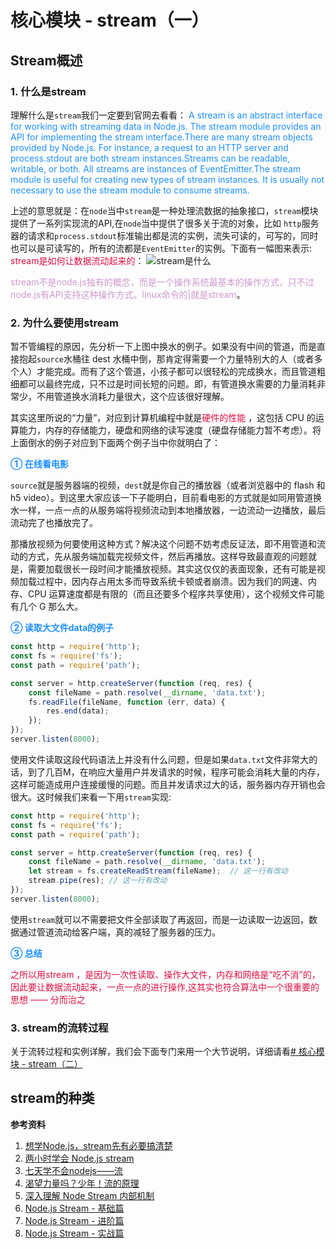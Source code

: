 # 核心模块 - stream（一）

## Stream概述
### 1. 什么是stream
理解什么是`stream`我们一定要到官网去看看：
<font color=#1E90FF>A stream is an abstract interface for working with streaming data in Node.js. The stream module provides an API for implementing the stream interface.There are many stream objects provided by Node.js. For instance, a request to an HTTP server and process.stdout are both stream instances.Streams can be readable, writable, or both. All streams are instances of EventEmitter.The stream module is useful for creating new types of stream instances. It is usually not necessary to use the stream module to consume streams.</font>

上述的意思就是：在`node`当中`stream`是一种处理流数据的抽象接口，`stream`模块提供了一系列实现流的API,在`node`当中提供了很多关于流的对象，比如 `http`服务器的请求和`process.stdout`标准输出都是流的实例，流失可读的，可写的，同时也可以是可读写的，所有的流都是`EventEmitter`的实例。下面有一幅图来表示: <font color=#DD1144>stream是如何让数据流动起来的</font>：
<img :src="$withBase('/node_stream_introduce.png')" alt="stream是什么">

<font color=#CC99CD>stream不是node.js独有的概念，而是一个操作系统最基本的操作方式，只不过node.js有API支持这种操作方式。linux命令的|就是stream</font>。

### 2. 为什么要使用stream
暂不管编程的原因，先分析一下上图中换水的例子。如果没有中间的管道，而是直接抱起`source`水桶往 dest 水桶中倒，那肯定得需要一个力量特别大的人（或者多个人）才能完成。而有了这个管道，小孩子都可以很轻松的完成换水，而且管道粗细都可以最终完成，只不过是时间长短的问题。即，有管道换水需要的力量消耗非常少，不用管道换水消耗力量很大，这个应该很好理解。

其实这里所说的“力量”，对应到计算机编程中就是<font color=#DD1144>硬件的性能</font> ，这包括 CPU 的运算能力，内存的存储能力，硬盘和网络的读写速度（硬盘存储能力暂不考虑）。将上面倒水的例子对应到下面两个例子当中你就明白了：

<font color=#1E90FF>**① 在线看电影**</font>

`source`就是服务器端的视频，`dest`就是你自己的播放器（或者浏览器中的 flash 和 h5 video）。到这里大家应该一下子能明白，目前看电影的方式就是如同用管道换水一样，一点一点的从服务端将视频流动到本地播放器，一边流动一边播放，最后流动完了也播放完了。

那播放视频为何要使用这种方式？解决这个问题不妨考虑反证法，即不用管道和流动的方式，先从服务端加载完视频文件，然后再播放。这样导致最直观的问题就是，需要加载很长一段时间才能播放视频。其实这仅仅的表面现象，还有可能是视频加载过程中，因内存占用太多而导致系统卡顿或者崩溃。因为我们的网速、内存、CPU 运算速度都是有限的（而且还要多个程序共享使用），这个视频文件可能有几个 G 那么大。

<font color=#1E90FF>**② 读取大文件data的例子**</font>

```javascript
const http = require('http');
const fs = require('fs');
const path = require('path');

const server = http.createServer(function (req, res) {
    const fileName = path.resolve(__dirname, 'data.txt');
    fs.readFile(fileName, function (err, data) {
        res.end(data);
    });
});
server.listen(8000);
```
使用文件读取这段代码语法上并没有什么问题，但是如果`data.txt`文件非常大的话，到了几百M，在响应大量用户并发请求的时候，程序可能会消耗大量的内存，这样可能造成用户连接缓慢的问题。而且并发请求过大的话，服务器内存开销也会很大。这时候我们来看一下用`stream`实现:
```javascript
const http = require('http');
const fs = require('fs');
const path = require('path');

const server = http.createServer(function (req, res) {
    const fileName = path.resolve(__dirname, 'data.txt');
    let stream = fs.createReadStream(fileName);  // 这一行有改动
    stream.pipe(res); // 这一行有改动
});
server.listen(8000);
```
使用`stream`就可以不需要把文件全部读取了再返回，而是一边读取一边返回，数据通过管道流动给客户端，真的减轻了服务器的压力。

<font color=#1E90FF>**③ 总结**</font>

<font color=#DD1144>之所以用stream ，是因为一次性读取、操作大文件，内存和网络是“吃不消”的，因此要让数据流动起来，一点一点的进行操作,这其实也符合算法中一个很重要的思想 —— 分而治之</font>

### 3. stream的流转过程
关于流转过程和实例详解，我们会下面专门来用一个大节说明，详细请看[# 核心模块 - stream（二）](https://www.taopoppy.cn/node/two_module_stream2.html)

## stream的种类

**参考资料**

1. [想学Node.js，stream先有必要搞清楚](https://juejin.im/post/5d25ce36f265da1ba84ab97a)
2. [两小时学会 Node.js stream](http://www.imooc.com/read/8/article/51)
3. [七天学不会nodejs——流](https://juejin.im/post/5b54a7f95188251afc257dac)
4. [渴望力量吗？少年！流的原理](https://juejin.im/post/5b483255f265da0f521ddf6f)
5. [深入理解 Node Stream 内部机制](https://www.barretlee.com/blog/2017/06/06/dive-to-nodejs-at-stream-module/)
6. [Node.js Stream - 基础篇](https://tech.meituan.com/2016/07/08/stream-basics.html) 
7. [Node.js Stream - 进阶篇](https://tech.meituan.com/2016/07/15/stream-internals.html)
8. [Node.js Stream - 实战篇](https://tech.meituan.com/2016/07/22/stream-in-action.html)